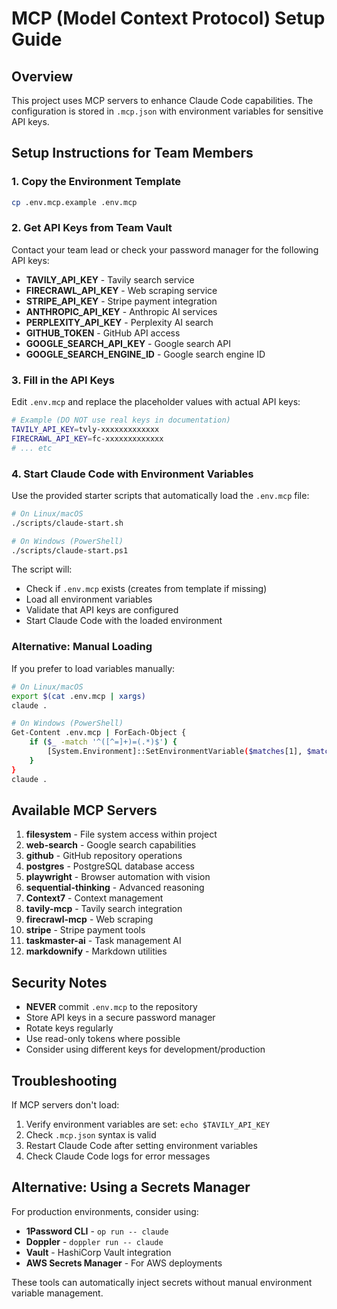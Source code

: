 # MCP (Model Context Protocol) Setup Guide

## Overview

This project uses MCP servers to enhance Claude Code capabilities. The
configuration is stored in `.mcp.json` with environment variables for sensitive
API keys.

## Setup Instructions for Team Members

### 1. Copy the Environment Template

```bash
cp .env.mcp.example .env.mcp
```

### 2. Get API Keys from Team Vault

Contact your team lead or check your password manager for the following API
keys:

- **TAVILY_API_KEY** - Tavily search service
- **FIRECRAWL_API_KEY** - Web scraping service
- **STRIPE_API_KEY** - Stripe payment integration
- **ANTHROPIC_API_KEY** - Anthropic AI services
- **PERPLEXITY_API_KEY** - Perplexity AI search
- **GITHUB_TOKEN** - GitHub API access
- **GOOGLE_SEARCH_API_KEY** - Google search API
- **GOOGLE_SEARCH_ENGINE_ID** - Google search engine ID

### 3. Fill in the API Keys

Edit `.env.mcp` and replace the placeholder values with actual API keys:

```bash
# Example (DO NOT use real keys in documentation)
TAVILY_API_KEY=tvly-xxxxxxxxxxxxx
FIRECRAWL_API_KEY=fc-xxxxxxxxxxxxx
# ... etc
```

### 4. Start Claude Code with Environment Variables

Use the provided starter scripts that automatically load the `.env.mcp` file:

```bash
# On Linux/macOS
./scripts/claude-start.sh

# On Windows (PowerShell)
./scripts/claude-start.ps1
```

The script will:

- Check if `.env.mcp` exists (creates from template if missing)
- Load all environment variables
- Validate that API keys are configured
- Start Claude Code with the loaded environment

### Alternative: Manual Loading

If you prefer to load variables manually:

```bash
# On Linux/macOS
export $(cat .env.mcp | xargs)
claude .

# On Windows (PowerShell)
Get-Content .env.mcp | ForEach-Object {
    if ($_ -match '^([^=]+)=(.*)$') {
        [System.Environment]::SetEnvironmentVariable($matches[1], $matches[2])
    }
}
claude .
```

## Available MCP Servers

1. **filesystem** - File system access within project
2. **web-search** - Google search capabilities
3. **github** - GitHub repository operations
4. **postgres** - PostgreSQL database access
5. **playwright** - Browser automation with vision
6. **sequential-thinking** - Advanced reasoning
7. **Context7** - Context management
8. **tavily-mcp** - Tavily search integration
9. **firecrawl-mcp** - Web scraping
10. **stripe** - Stripe payment tools
11. **taskmaster-ai** - Task management AI
12. **markdownify** - Markdown utilities

## Security Notes

- **NEVER** commit `.env.mcp` to the repository
- Store API keys in a secure password manager
- Rotate keys regularly
- Use read-only tokens where possible
- Consider using different keys for development/production

## Troubleshooting

If MCP servers don't load:

1. Verify environment variables are set: `echo $TAVILY_API_KEY`
2. Check `.mcp.json` syntax is valid
3. Restart Claude Code after setting environment variables
4. Check Claude Code logs for error messages

## Alternative: Using a Secrets Manager

For production environments, consider using:

- **1Password CLI** - `op run -- claude`
- **Doppler** - `doppler run -- claude`
- **Vault** - HashiCorp Vault integration
- **AWS Secrets Manager** - For AWS deployments

These tools can automatically inject secrets without manual environment variable
management.
